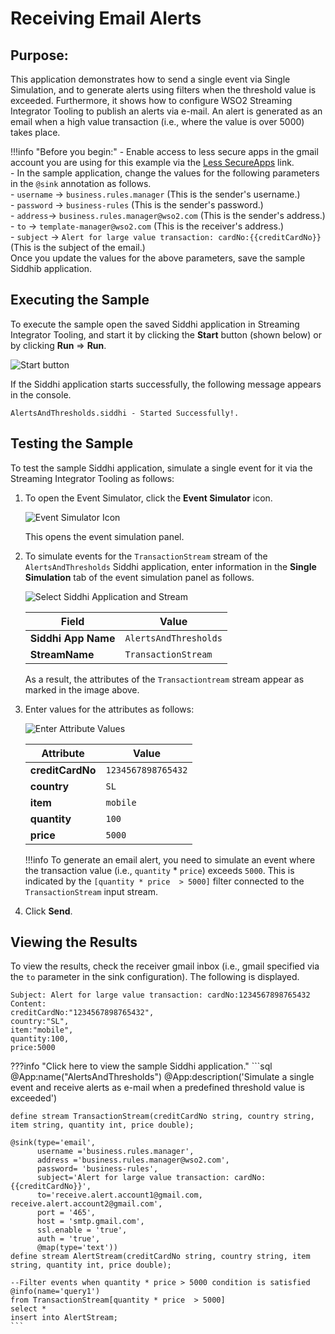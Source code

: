 # Receiving Email Alerts

## Purpose:
This application demonstrates how to send a single event via Single Simulation, and to generate alerts using filters when the threshold value is exceeded. Furthermore, it shows how to configure WSO2 Streaming Integrator Tooling to publish an alerts via e-mail. An alert is generated as an email when a high value transaction (i.e., where the value is over 5000) takes place.

!!!info "Before you begin:"
    - Enable access to less  secure apps in the gmail account you are using for this example via the [Less SecureApps](https://myaccount.google.com/lesssecureapps) link.<br/>
    - In the sample application, change the values for the following parameters in the `@sink` annotation as follows.<br/>
        - `username` -> `business.rules.manager` (This is the sender's username.)<br/>
        - `password` -> `business-rules` (This is the sender's password.)<br/>
        - `address`-> `business.rules.manager@wso2.com` (This is the sender's address.)<br/>
        - `to` -> `template-manager@wso2.com` (This is the receiver's address.)<br/>
        - `subject` -> `Alert for large value transaction: cardNo:{{creditCardNo}}` (This is the subject of the email.)<br/>
        Once you update the values for the above parameters, save the sample Siddhib application.<br/>


## Executing the Sample

To execute the sample open the saved Siddhi application in Streaming Integrator Tooling, and start it by clicking the **Start** button (shown below) or by clicking **Run** => **Run**.

![Start button]({{base_path}}/assets/img/streaming/amazon-s3-sink-sample/start.png)

If the Siddhi application starts successfully, the following message appears in the console.

`AlertsAndThresholds.siddhi - Started Successfully!.`

## Testing the Sample

To test the sample Siddhi application, simulate a single event for it via the Streaming Integrator Tooling as follows:

1. To open the Event Simulator, click the **Event Simulator** icon.

    ![Event Simulator Icon]({{base_path}}/assets/img/streaming/testing-siddhi-applications/event-simulation-icon.png)

    This opens the event simulation panel.

2. To simulate events for the `TransactionStream` stream of the `AlertsAndThresholds`  Siddhi application, enter information in the **Single Simulation** tab of the event simulation panel as follows.

    ![Select Siddhi Application and Stream]({{base_path}}/assets/img/streaming/alerts-and-thresholds-sample/alerts-and-thresholds-siddhi-app-stream.png)

    | **Field**                   | **Value**                              |
    |-----------------------------|----------------------------------------|
    | **Siddhi App Name**         | `AlertsAndThresholds`                  |
    | **StreamName**              | `TransactionStream`                    |

    As a result, the attributes of the `Transactiontream` stream appear as marked in the image above.


3. Enter values for the attributes as follows:

    ![Enter Attribute Values]({{base_path}}/assets/img/streaming/alerts-and-thresholds-sample/alerts-and-thresholds-single-simulation.png)

    | **Attribute**     | **Value**          |
    |-------------------|--------------------|
    | **creditCardNo**  | `1234567898765432` |
    | **country**       | `SL`               |
    | **item**          | `mobile`           |
    | **quantity**      | `100`              |
    | **price**         | `5000`             |

    !!!info
        To generate an email alert, you need to simulate an event where the transaction value (i.e., `quantity` * `price`) exceeds `5000`. This is indicated by the `[quantity * price  > 5000]` filter connected to the `TransactionStream` input stream.

4. Click **Send**.


## Viewing the Results

To view the results, check the receiver gmail inbox (i.e., gmail specified via the `to` parameter in the sink configuration). The following is displayed.

```
Subject: Alert for large value transaction: cardNo:1234567898765432
Content:
creditCardNo:"1234567898765432",
country:"SL",
item:"mobile",
quantity:100,
price:5000
```

???info "Click here to view the sample Siddhi application."
    ```sql
    @App:name("AlertsAndThresholds")
    @App:description('Simulate a single event and receive alerts as e-mail when a predefined threshold value is exceeded')

    define stream TransactionStream(creditCardNo string, country string, item string, quantity int, price double);

    @sink(type='email',
          username ='business.rules.manager',
          address ='business.rules.manager@wso2.com',
          password= 'business-rules',
          subject='Alert for large value transaction: cardNo:{{creditCardNo}}',
          to='receive.alert.account1@gmail.com, receive.alert.account2@gmail.com',
          port = '465',
          host = 'smtp.gmail.com',
          ssl.enable = 'true',
          auth = 'true',
          @map(type='text'))
    define stream AlertStream(creditCardNo string, country string, item string, quantity int, price double);

    --Filter events when quantity * price > 5000 condition is satisfied
    @info(name='query1')
    from TransactionStream[quantity * price  > 5000]
    select *
    insert into AlertStream;
    ```